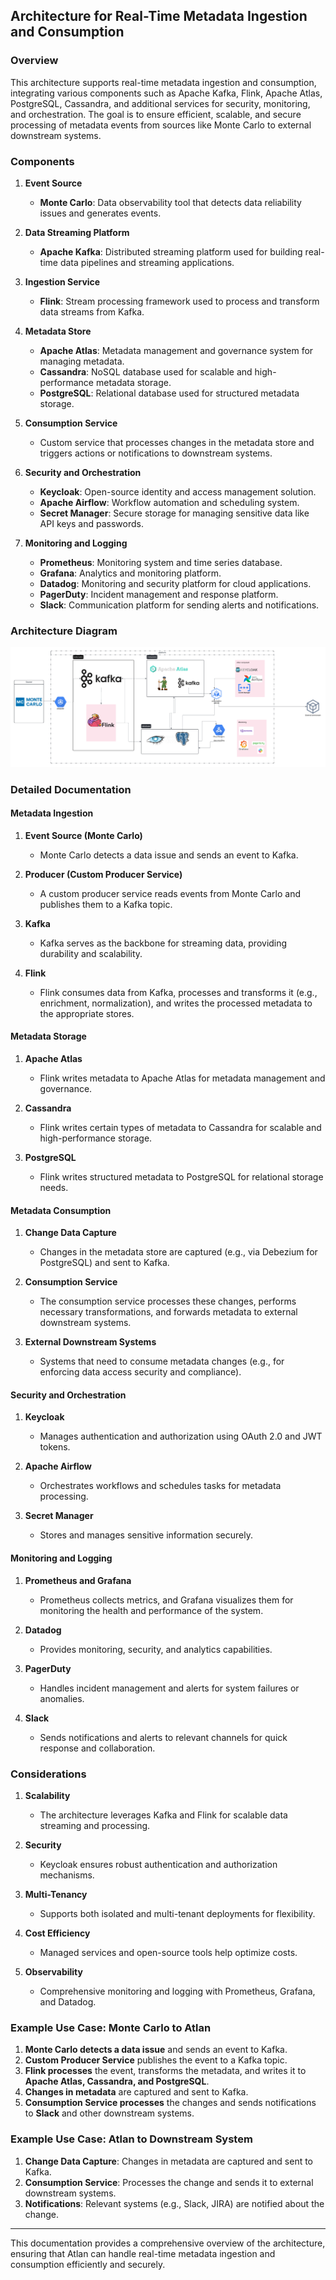 ## Architecture for Real-Time Metadata Ingestion and Consumption

### Overview

This architecture supports real-time metadata ingestion and consumption, integrating various components such as Apache Kafka, Flink, Apache Atlas, PostgreSQL, Cassandra, and additional services for security, monitoring, and orchestration. The goal is to ensure efficient, scalable, and secure processing of metadata events from sources like Monte Carlo to external downstream systems.

### Components

1. **Event Source**
   - **Monte Carlo**: Data observability tool that detects data reliability issues and generates events.

2. **Data Streaming Platform**
   - **Apache Kafka**: Distributed streaming platform used for building real-time data pipelines and streaming applications.

3. **Ingestion Service**
   - **Flink**: Stream processing framework used to process and transform data streams from Kafka.

4. **Metadata Store**
   - **Apache Atlas**: Metadata management and governance system for managing metadata.
   - **Cassandra**: NoSQL database used for scalable and high-performance metadata storage.
   - **PostgreSQL**: Relational database used for structured metadata storage.

5. **Consumption Service**
   - Custom service that processes changes in the metadata store and triggers actions or notifications to downstream systems.

6. **Security and Orchestration**
   - **Keycloak**: Open-source identity and access management solution.
   - **Apache Airflow**: Workflow automation and scheduling system.
   - **Secret Manager**: Secure storage for managing sensitive data like API keys and passwords.

7. **Monitoring and Logging**
   - **Prometheus**: Monitoring system and time series database.
   - **Grafana**: Analytics and monitoring platform.
   - **Datadog**: Monitoring and security platform for cloud applications.
   - **PagerDuty**: Incident management and response platform.
   - **Slack**: Communication platform for sending alerts and notifications.

### Architecture Diagram

![Atlan Architecture](diagram.png)

### Detailed Documentation

#### Metadata Ingestion

1. **Event Source (Monte Carlo)**
   - Monte Carlo detects a data issue and sends an event to Kafka.

2. **Producer (Custom Producer Service)**
   - A custom producer service reads events from Monte Carlo and publishes them to a Kafka topic.

3. **Kafka**
   - Kafka serves as the backbone for streaming data, providing durability and scalability.

4. **Flink**
   - Flink consumes data from Kafka, processes and transforms it (e.g., enrichment, normalization), and writes the processed metadata to the appropriate stores.

#### Metadata Storage

1. **Apache Atlas**
   - Flink writes metadata to Apache Atlas for metadata management and governance.

2. **Cassandra**
   - Flink writes certain types of metadata to Cassandra for scalable and high-performance storage.

3. **PostgreSQL**
   - Flink writes structured metadata to PostgreSQL for relational storage needs.

#### Metadata Consumption

1. **Change Data Capture**
   - Changes in the metadata store are captured (e.g., via Debezium for PostgreSQL) and sent to Kafka.

2. **Consumption Service**
   - The consumption service processes these changes, performs necessary transformations, and forwards metadata to external downstream systems.

3. **External Downstream Systems**
   - Systems that need to consume metadata changes (e.g., for enforcing data access security and compliance).

#### Security and Orchestration

1. **Keycloak**
   - Manages authentication and authorization using OAuth 2.0 and JWT tokens.

2. **Apache Airflow**
   - Orchestrates workflows and schedules tasks for metadata processing.

3. **Secret Manager**
   - Stores and manages sensitive information securely.

#### Monitoring and Logging

1. **Prometheus and Grafana**
   - Prometheus collects metrics, and Grafana visualizes them for monitoring the health and performance of the system.

2. **Datadog**
   - Provides monitoring, security, and analytics capabilities.

3. **PagerDuty**
   - Handles incident management and alerts for system failures or anomalies.

4. **Slack**
   - Sends notifications and alerts to relevant channels for quick response and collaboration.

### Considerations

1. **Scalability**
   - The architecture leverages Kafka and Flink for scalable data streaming and processing.

2. **Security**
   - Keycloak ensures robust authentication and authorization mechanisms.

3. **Multi-Tenancy**
   - Supports both isolated and multi-tenant deployments for flexibility.

4. **Cost Efficiency**
   - Managed services and open-source tools help optimize costs.

5. **Observability**
   - Comprehensive monitoring and logging with Prometheus, Grafana, and Datadog.

### Example Use Case: Monte Carlo to Atlan

1. **Monte Carlo detects a data issue** and sends an event to Kafka.
2. **Custom Producer Service** publishes the event to a Kafka topic.
3. **Flink processes** the event, transforms the metadata, and writes it to **Apache Atlas, Cassandra, and PostgreSQL**.
4. **Changes in metadata** are captured and sent to Kafka.
5. **Consumption Service processes** the changes and sends notifications to **Slack** and other downstream systems.

### Example Use Case: Atlan to Downstream System

1. **Change Data Capture**: Changes in metadata are captured and sent to Kafka.
2. **Consumption Service**: Processes the change and sends it to external downstream systems.
3. **Notifications**: Relevant systems (e.g., Slack, JIRA) are notified about the change.

---

This documentation provides a comprehensive overview of the architecture, ensuring that Atlan can handle real-time metadata ingestion and consumption efficiently and securely.
